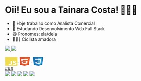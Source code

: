 # Oii! Eu sou a Tainara Costa! 👩🏽‍💻

- 🔭 Hoje trabalho como Analista Comercial
- 🌱 Estudando Desenvolvimento Web Full Stack
- 😄 Pronomes: ela/dela
- 🚴🏾‍♀️ Ciclista amadora
<div>
  <a href="https://github.com/taicostaalves">
  <img height="180em" src="https://github-readme-stats.vercel.app/api?username=taicostaalves&show_icons=true&theme=radical&include_all_commits=true&count_private=true"/>
  <img height="180em" src="https://github-readme-stats.vercel.app/api/top-langs/?username=taicostaalves&layout=compact&langs_count=7&theme=radical"/>
</div>
  
  <div style="display: inline_block"><br>
  <img align="center" alt="Tainara-Js" height="30" width="40" src="https://raw.githubusercontent.com/devicons/devicon/master/icons/javascript/javascript-plain.svg">
    <img align="center" alt="Tainara-HTML" height="30" width="40" src="https://raw.githubusercontent.com/devicons/devicon/master/icons/html5/html5-original.svg">
  <img align="center" alt="Tainara-CSS" height="30" width="40" src="https://raw.githubusercontent.com/devicons/devicon/master/icons/css3/css3-original.svg">
    
</div>
 ###   
  <div>   
  <a href="https://instagram.com/tainnalves/" target="_blank"><img src="https://img.shields.io/badge/-Instagram-%23E4405F?style=for-the-badge&logo=instagram&logoColor=white" target="_blank"></a>
 <a href="https://www.twitch.tv/taicostaalves" target="_blank"><img src="https://img.shields.io/badge/Twitch-9146FF?style=for-the-badge&logo=twitch&logoColor=white" target="_blank"></a>
 <a href="https://discord.gg/TainaraAlvesdaCosta#0407" target="_blank"><img src="https://img.shields.io/badge/Discord-7289DA?style=for-the-badge&logo=discord&logoColor=white" target="_blank"></a> 
  <a href = "mailto:taycosta92@gmail.com"><img src="https://img.shields.io/badge/Gmail-D14836?style=for-the-badge&logo=gmail&logoColor=white" target="_blank"></a>
  <a href="https://www.linkedin.com/in/tainara-alves-da-costa-0ba768140/" target="_blank"><img src="https://img.shields.io/badge/-LinkedIn-%230077B5?style=for-the-badge&logo=linkedin&logoColor=white" target="_blank"></a> 
 
  
 
</div>
  
